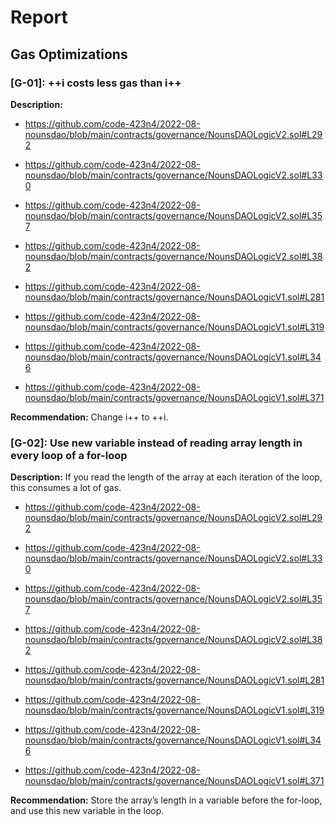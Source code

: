 # Report 
## Gas Optimizations ##

### [G-01]:  ++i costs less gas than i++ ###

**Description:**

+ https://github.com/code-423n4/2022-08-nounsdao/blob/main/contracts/governance/NounsDAOLogicV2.sol#L292

+ https://github.com/code-423n4/2022-08-nounsdao/blob/main/contracts/governance/NounsDAOLogicV2.sol#L330

+ https://github.com/code-423n4/2022-08-nounsdao/blob/main/contracts/governance/NounsDAOLogicV2.sol#L357

+ https://github.com/code-423n4/2022-08-nounsdao/blob/main/contracts/governance/NounsDAOLogicV2.sol#L382

+ https://github.com/code-423n4/2022-08-nounsdao/blob/main/contracts/governance/NounsDAOLogicV1.sol#L281

+ https://github.com/code-423n4/2022-08-nounsdao/blob/main/contracts/governance/NounsDAOLogicV1.sol#L319

+ https://github.com/code-423n4/2022-08-nounsdao/blob/main/contracts/governance/NounsDAOLogicV1.sol#L346

+ https://github.com/code-423n4/2022-08-nounsdao/blob/main/contracts/governance/NounsDAOLogicV1.sol#L371


**Recommendation:**
Change i++ to ++i.

### [G-02]: Use new variable instead of reading array length in every loop of a for-loop ###
**Description:**
If you read the length of the array at each iteration of the loop, this consumes a lot of gas.

+ https://github.com/code-423n4/2022-08-nounsdao/blob/main/contracts/governance/NounsDAOLogicV2.sol#L292

+ https://github.com/code-423n4/2022-08-nounsdao/blob/main/contracts/governance/NounsDAOLogicV2.sol#L330

+ https://github.com/code-423n4/2022-08-nounsdao/blob/main/contracts/governance/NounsDAOLogicV2.sol#L357

+ https://github.com/code-423n4/2022-08-nounsdao/blob/main/contracts/governance/NounsDAOLogicV2.sol#L382

+ https://github.com/code-423n4/2022-08-nounsdao/blob/main/contracts/governance/NounsDAOLogicV1.sol#L281

+ https://github.com/code-423n4/2022-08-nounsdao/blob/main/contracts/governance/NounsDAOLogicV1.sol#L319

+ https://github.com/code-423n4/2022-08-nounsdao/blob/main/contracts/governance/NounsDAOLogicV1.sol#L346

+ https://github.com/code-423n4/2022-08-nounsdao/blob/main/contracts/governance/NounsDAOLogicV1.sol#L371

**Recommendation:**
Store the array’s length in a variable before the for-loop, and use this new variable in the loop.
